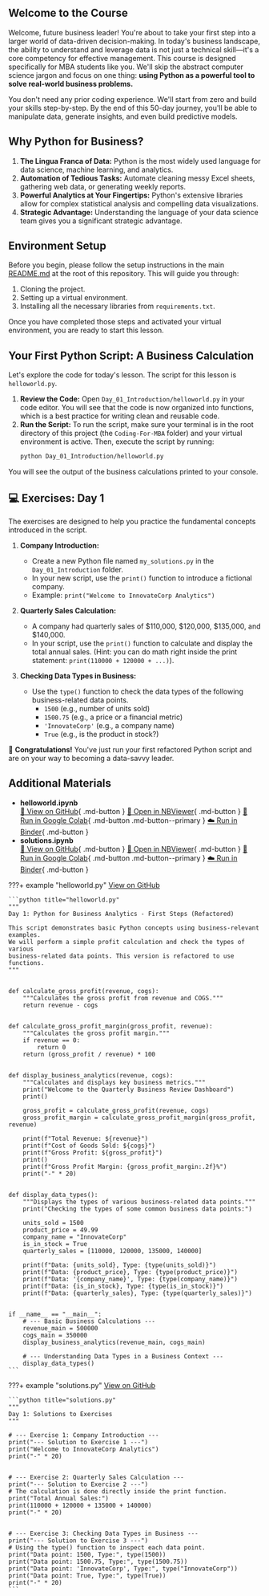 ## Welcome to the Course

Welcome, future business leader! You're about to take your first step into a larger world of data-driven decision-making. In today's business landscape, the ability to understand and leverage data is not just a technical skill—it's a core competency for effective management. This course is designed specifically for MBA students like you. We'll skip the abstract computer science jargon and focus on one thing: **using Python as a powerful tool to solve real-world business problems.**

You don't need any prior coding experience. We'll start from zero and build your skills step-by-step. By the end of this 50-day journey, you'll be able to manipulate data, generate insights, and even build predictive models.

## Why Python for Business?

1. **The Lingua Franca of Data:** Python is the most widely used language for data science, machine learning, and analytics.
1. **Automation of Tedious Tasks:** Automate cleaning messy Excel sheets, gathering web data, or generating weekly reports.
1. **Powerful Analytics at Your Fingertips:** Python's extensive libraries allow for complex statistical analysis and compelling data visualizations.
1. **Strategic Advantage:** Understanding the language of your data science team gives you a significant strategic advantage.

## Environment Setup

Before you begin, please follow the setup instructions in the main [README.md](https://github.com/saint2706/Coding-For-MBA/blob/main/README.md) at the root of this repository. This will guide you through:

1. Cloning the project.
1. Setting up a virtual environment.
1. Installing all the necessary libraries from `requirements.txt`.

Once you have completed those steps and activated your virtual environment, you are ready to start this lesson.

## Your First Python Script: A Business Calculation

Let's explore the code for today's lesson. The script for this lesson is `helloworld.py`.

1. **Review the Code:** Open `Day_01_Introduction/helloworld.py` in your code editor. You will see that the code is now organized into functions, which is a best practice for writing clean and reusable code.
1. **Run the Script:** To run the script, make sure your terminal is in the root directory of this project (the `Coding-For-MBA` folder) and your virtual environment is active. Then, execute the script by running:
   ```bash
   python Day_01_Introduction/helloworld.py
   ```

You will see the output of the business calculations printed to your console.

## 💻 Exercises: Day 1

The exercises are designed to help you practice the fundamental concepts introduced in the script.

1. **Company Introduction:**

   - Create a new Python file named `my_solutions.py` in the `Day_01_Introduction` folder.
   - In your new script, use the `print()` function to introduce a fictional company.
   - Example: `print("Welcome to InnovateCorp Analytics")`

1. **Quarterly Sales Calculation:**

   - A company had quarterly sales of $110,000, $120,000, $135,000, and $140,000.
   - In your script, use the `print()` function to calculate and display the total annual sales. (Hint: you can do math right inside the print statement: `print(110000 + 120000 + ...)`).

1. **Checking Data Types in Business:**

   - Use the `type()` function to check the data types of the following business-related data points.
     - `1500` (e.g., number of units sold)
     - `1500.75` (e.g., a price or a financial metric)
     - `'InnovateCorp'` (e.g., a company name)
     - `True` (e.g., is the product in stock?)

🎉 **Congratulations!** You've just run your first refactored Python script and are on your way to becoming a data-savvy leader.

## Additional Materials

- **helloworld.ipynb**  
  [📁 View on GitHub](https://github.com/saint2706/Coding-For-MBA/blob/main/Day_01_Introduction/helloworld.ipynb){ .md-button } 
  [📓 Open in NBViewer](https://nbviewer.org/github/saint2706/Coding-For-MBA/blob/main/Day_01_Introduction/helloworld.ipynb){ .md-button } 
  [🚀 Run in Google Colab](https://colab.research.google.com/github/saint2706/Coding-For-MBA/blob/main/Day_01_Introduction/helloworld.ipynb){ .md-button .md-button--primary } 
  [☁️ Run in Binder](https://mybinder.org/v2/gh/saint2706/Coding-For-MBA/main?filepath=Day_01_Introduction/helloworld.ipynb){ .md-button }
- **solutions.ipynb**  
  [📁 View on GitHub](https://github.com/saint2706/Coding-For-MBA/blob/main/Day_01_Introduction/solutions.ipynb){ .md-button } 
  [📓 Open in NBViewer](https://nbviewer.org/github/saint2706/Coding-For-MBA/blob/main/Day_01_Introduction/solutions.ipynb){ .md-button } 
  [🚀 Run in Google Colab](https://colab.research.google.com/github/saint2706/Coding-For-MBA/blob/main/Day_01_Introduction/solutions.ipynb){ .md-button .md-button--primary } 
  [☁️ Run in Binder](https://mybinder.org/v2/gh/saint2706/Coding-For-MBA/main?filepath=Day_01_Introduction/solutions.ipynb){ .md-button }

???+ example "helloworld.py"
    [View on GitHub](https://github.com/saint2706/Coding-For-MBA/blob/main/Day_01_Introduction/helloworld.py)

    ```python title="helloworld.py"
    """
    Day 1: Python for Business Analytics - First Steps (Refactored)

    This script demonstrates basic Python concepts using business-relevant examples.
    We will perform a simple profit calculation and check the types of various
    business-related data points. This version is refactored to use functions.
    """


    def calculate_gross_profit(revenue, cogs):
        """Calculates the gross profit from revenue and COGS."""
        return revenue - cogs


    def calculate_gross_profit_margin(gross_profit, revenue):
        """Calculates the gross profit margin."""
        if revenue == 0:
            return 0
        return (gross_profit / revenue) * 100


    def display_business_analytics(revenue, cogs):
        """Calculates and displays key business metrics."""
        print("Welcome to the Quarterly Business Review Dashboard")
        print()

        gross_profit = calculate_gross_profit(revenue, cogs)
        gross_profit_margin = calculate_gross_profit_margin(gross_profit, revenue)

        print(f"Total Revenue: ${revenue}")
        print(f"Cost of Goods Sold: ${cogs}")
        print(f"Gross Profit: ${gross_profit}")
        print()
        print(f"Gross Profit Margin: {gross_profit_margin:.2f}%")
        print("-" * 20)


    def display_data_types():
        """Displays the types of various business-related data points."""
        print("Checking the types of some common business data points:")

        units_sold = 1500
        product_price = 49.99
        company_name = "InnovateCorp"
        is_in_stock = True
        quarterly_sales = [110000, 120000, 135000, 140000]

        print(f"Data: {units_sold}, Type: {type(units_sold)}")
        print(f"Data: {product_price}, Type: {type(product_price)}")
        print(f"Data: '{company_name}', Type: {type(company_name)}")
        print(f"Data: {is_in_stock}, Type: {type(is_in_stock)}")
        print(f"Data: {quarterly_sales}, Type: {type(quarterly_sales)}")


    if __name__ == "__main__":
        # --- Basic Business Calculations ---
        revenue_main = 500000
        cogs_main = 350000
        display_business_analytics(revenue_main, cogs_main)

        # --- Understanding Data Types in a Business Context ---
        display_data_types()
    ```

???+ example "solutions.py"
    [View on GitHub](https://github.com/saint2706/Coding-For-MBA/blob/main/Day_01_Introduction/solutions.py)

    ```python title="solutions.py"
    """
    Day 1: Solutions to Exercises
    """

    # --- Exercise 1: Company Introduction ---
    print("--- Solution to Exercise 1 ---")
    print("Welcome to InnovateCorp Analytics")
    print("-" * 20)


    # --- Exercise 2: Quarterly Sales Calculation ---
    print("--- Solution to Exercise 2 ---")
    # The calculation is done directly inside the print function.
    print("Total Annual Sales:")
    print(110000 + 120000 + 135000 + 140000)
    print("-" * 20)


    # --- Exercise 3: Checking Data Types in Business ---
    print("--- Solution to Exercise 3 ---")
    # Using the type() function to inspect each data point.
    print("Data point: 1500, Type:", type(1500))
    print("Data point: 1500.75, Type:", type(1500.75))
    print("Data point: 'InnovateCorp', Type:", type("InnovateCorp"))
    print("Data point: True, Type:", type(True))
    print("-" * 20)
    ```
